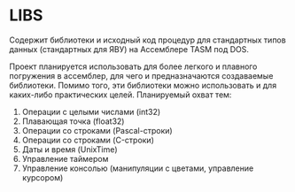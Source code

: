 # LIBS
Содержит библиотеки и исходный код процедур для стандартных типов данных (стандартных для ЯВУ) на Ассемблере TASM под DOS.

Проект планируется использовать для более легкого и плавного погружения в ассемблер, для чего и предназначаются создаваемые библиотеки.
Помимо того, эти библиотеки можно использовать и для каких-либо практических целей. Планируемый охват тем:
1. Операции с целыми числами (int32)
2. Плавающая точка (float32)
3. Операции со строками (Pascal-строки)
4. Операции со строками (C-строки)
5. Даты и время (UnixTime)
6. Управление таймером
7. Управление консолью (манипуляции с цветами, управление курсором)
